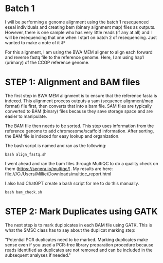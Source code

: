 # Batch 1 

I will be performing a genome alignment using the batch 1 resequenced eseal individuals and creating bam (binary alignment map) files as outputs. However, there is one sample who has very little reads (if any at all) and I will be resequencing that one when I start on batch 2 of resequencing. Just wanted to make a note of it :P 

For this alignment, I am using the BWA MEM aligner to align each forward and reverse fastq file to the reference genome. Here, I am using hap1 (primary) of the CCGP reference genome. 

# STEP 1: Alignment and BAM files

The first step in BWA MEM alignment is to ensure that the reference fasta is indexed. This alignment process outputs a sam (sequence alignment/map format) file first, then converts that into a bam file. SAM files are typically converted to BAM (binary) files because they save storage space and are easier to manipulate. 

The BAM file then needs to be sorted. This step uses information from the reference genome to add chromosome/scaffold information. After sorting, the BAM file is indexed for easy lookup and organization. 

The bash script is named and ran as the following: 

    bash align_fastq.sh

I went ahead and ran the bam files through MultiQC to do a quality check on them (https://seqera.io/multiqc/). My results are here: file:///C:/Users/Millie/Downloads/multiqc_report.html

I also had ChatGPT create a bash script for me to do this manually. 

    bash bam_check.sh

# STEP 2: Mark Duplicates using GATK

The next step is to mark duplpicates in each BAM file using GATK. This is what the SMSC class has to say about the duplicat marking step: 

"Potential PCR duplicates need to be marked. Marking duplicates make sense even if you used a PCR-free library preparation procedure because reads identified as duplicates are not removed and can be included in the subsequent analyses if needed." 


